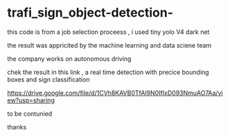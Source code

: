 # trafi_sign_object-detection-

this code is from a job selection proceess , i used tiny yolo V4 dark net 

the result was appricited by the machine learning and data sciene team 

the company works on autonomous driving 

chek the result in this link , a real time detection with precice bounding boxes and sign classification 


https://drive.google.com/file/d/1CVh8KAVB0TfAl9N0IfIxD093NmuAO7Aa/view?usp=sharing

to be contunied 

thanks 
